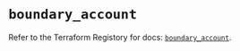 # `boundary_account`

Refer to the Terraform Registory for docs: [`boundary_account`](https://registry.terraform.io/providers/hashicorp/boundary/1.1.12/docs/resources/account).
